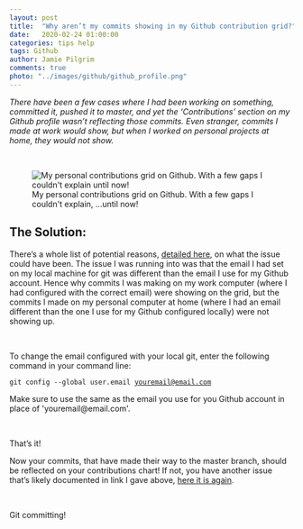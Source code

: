 ```yaml
---
layout: post
title:  "Why aren’t my commits showing in my Github contribution grid?"
date:   2020-02-24 01:00:00
categories: tips help
tags: Github
author: Jamie Pilgrim
comments: true
photo: "../images/github/github_profile.png"
---
```


<p><em>
There have been a few cases where I had been working on something, committed it, pushed it to master, and yet the ‘Contributions’ section on my Github profile wasn’t reflecting those commits. Even stranger, commits I made at work would show, but when I worked on personal projects at home, they would not show.
</em></p>
<br>

<figure>
  <img src="../images/github/github_contributions.png" alt="My personal contributions grid on Github. With a few gaps I couldn't explain until now!">
  <figcaption> My personal contributions grid on Github. With a few gaps I couldn't explain, ...until now!  </figcaption>
</figure>

<h2> The Solution: </h2>

<p>
There’s a whole list of potential reasons, <a href="https://help.github.com/en/github/setting-up-and-managing-your-github-profile/why-are-my-contributions-not-showing-up-on-my-profile">detailed here</a>, on what the issue could have been. The issue I was running into was that the email I had set on my local machine for git was different than the email I use for my Github account. Hence why commits I was making on my work computer (where I had configured with the correct email) were showing on the grid, but the commits I made on my personal computer at home (where I had an email different than the one I use for my Github configured locally) were not showing up.
</p>

<br>

<p>
To change the email configured with your local git, enter the following command in your command line:
</p>

<code>git config --global user.email youremail@email.com</code>
<p>
Make sure to use the same as the email you use for you Github account in place of 'youremail@email.com'.
</p>

<br>

<p>That’s it!</p>

<p>
Now your commits, that have made their way to the master branch, should be reflected on your contributions chart!  If not, you have another issue that’s likely documented in link I gave above, <a href="https://help.github.com/en/github/setting-up-and-managing-your-github-profile/why-are-my-contributions-not-showing-up-on-my-profile">here it is again</a>.
</p>

<br>

<p>Git committing!</p>
